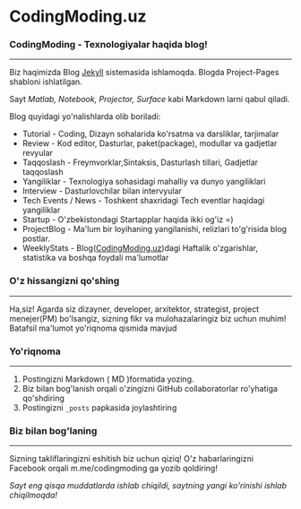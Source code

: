 # CodingModing.uz

### CodingModing - Texnologiyalar haqida blog!
------
Biz haqimizda 
Blog [Jekyll](jekyllrb.com) sistemasida ishlamoqda.
Blogda Project-Pages shabloni ishlatilgan.

Sayt _Matlab, Notebook, Projector, Surface_  kabi Markdown larni qabul qiladi. 

Blog quyidagi yo'nalishlarda olib boriladi:
- Tutorial - Coding, Dizayn sohalarida ko'rsatma va darsliklar, tarjimalar 
- Review - Kod editor, Dasturlar, paket(package), modullar va gadjetlar revyular 
- Taqqoslash - Freymvorklar,Sintaksis, Dasturlash tillari, Gadjetlar taqqoslash
- Yangiliklar - Texnologiya sohasidagi mahalliy va dunyo yangiliklari
- Interview - Dasturlovchilar bilan intervyular
- Tech Events / News - Toshkent shaxridagi Tech eventlar haqidagi yangiliklar 
- Startup - O'zbekistondagi Startapplar haqida ikki og'iz  =)
- ProjectBlog - Ma'lum bir loyihaning yangilanishi, relizlari  to'g'risida blog postlar.
- WeeklyStats - Blog([CodingModing.uz](CodingModing.uz))dagi Haftalik o'zgarishlar, statistika va boshqa foydali ma'lumotlar


### O'z hissangizni qo'shing
------
Ha,siz!  Agarda siz dizayner, developer, arxitektor, strategist, project menejer(PM) bo'lsangiz, sizning fikr va mulohazalaringiz biz uchun muhim! Batafsil ma'lumot yo'riqnoma qismida mavjud

### Yo'riqnoma
------
1. Postingizni Markdown ( MD )formatida yozing.
2. Biz bilan bog'lanish orqali o'zingizni GitHub collaboratorlar ro'yhatiga qo'shdiring
3. Postingizni ```_posts``` papkasida joylashtiring



### Biz bilan bog'laning
------
Sizning takliflaringizni eshitish biz uchun qiziq! 
O'z habarlaringizni Facebook orqali m.me/codingmoding ga yozib qoldiring!


_Sayt eng qisqa muddatlarda ishlab chiqildi, saytning yangi ko'rinishi ishlab chiqilmoqda!_



